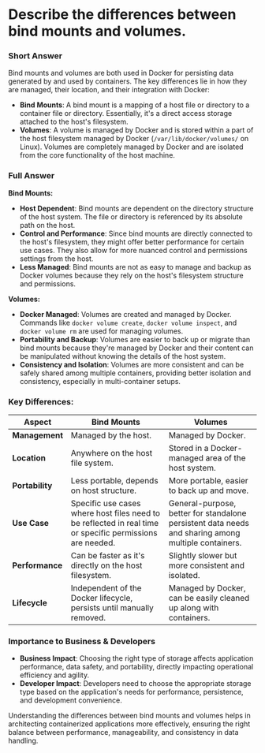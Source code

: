 # Describe the differences between bind mounts and volumes.

### Short Answer
Bind mounts and volumes are both used in Docker for persisting data generated by and used by containers. The key differences lie in how they are managed, their location, and their integration with Docker:

- **Bind Mounts**: A bind mount is a mapping of a host file or directory to a container file or directory. Essentially, it's a direct access storage attached to the host's filesystem.
- **Volumes**: A volume is managed by Docker and is stored within a part of the host filesystem managed by Docker (`/var/lib/docker/volumes/` on Linux). Volumes are completely managed by Docker and are isolated from the core functionality of the host machine.

### Full Answer

**Bind Mounts:**

- **Host Dependent**: Bind mounts are dependent on the directory structure of the host system. The file or directory is referenced by its absolute path on the host.
- **Control and Performance**: Since bind mounts are directly connected to the host's filesystem, they might offer better performance for certain use cases. They also allow for more nuanced control and permissions settings from the host.
- **Less Managed**: Bind mounts are not as easy to manage and backup as Docker volumes because they rely on the host's filesystem structure and permissions.

**Volumes:**

- **Docker Managed**: Volumes are created and managed by Docker. Commands like `docker volume create`, `docker volume inspect`, and `docker volume rm` are used for managing volumes.
- **Portability and Backup**: Volumes are easier to back up or migrate than bind mounts because they're managed by Docker and their content can be manipulated without knowing the details of the host system.
- **Consistency and Isolation**: Volumes are more consistent and can be safely shared among multiple containers, providing better isolation and consistency, especially in multi-container setups.

### Key Differences:

| Aspect           | Bind Mounts                         | Volumes                               |
|------------------|-------------------------------------|---------------------------------------|
| **Management**   | Managed by the host.                | Managed by Docker.                    |
| **Location**     | Anywhere on the host file system.   | Stored in a Docker-managed area of the host system. |
| **Portability**  | Less portable, depends on host structure. | More portable, easier to back up and move. |
| **Use Case**     | Specific use cases where host files need to be reflected in real time or specific permissions are needed. | General-purpose, better for standalone persistent data needs and sharing among multiple containers. |
| **Performance**  | Can be faster as it's directly on the host filesystem. | Slightly slower but more consistent and isolated. |
| **Lifecycle**    | Independent of the Docker lifecycle, persists until manually removed. | Managed by Docker, can be easily cleaned up along with containers. |

### Importance to Business & Developers

- **Business Impact**: Choosing the right type of storage affects application performance, data safety, and portability, directly impacting operational efficiency and agility.
- **Developer Impact**: Developers need to choose the appropriate storage type based on the application's needs for performance, persistence, and development convenience.

Understanding the differences between bind mounts and volumes helps in architecting containerized applications more effectively, ensuring the right balance between performance, manageability, and consistency in data handling.